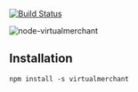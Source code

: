 [![Build Status](https://travis-ci.org/continuous-software/node-virtualmerchant.svg?branch=master)](https://travis-ci.org/continuous-software/node-virtualmerchant)

![node-virtualmerchant](http://s28.postimg.org/f1ptqgfot/logo.png)

## Installation ##

    npm install -s virtualmerchant
